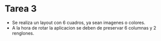 # Tarea 3

* Se realiza un layout con 6 cuadros, ya sean imagenes o colores. 
* A la hora de rotar la aplicacion se deben de preservar 6 columnas y 2 renglones. 